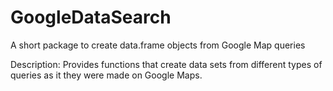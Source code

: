 # GoogleDataSearch
A short package to create data.frame objects from Google Map queries

Description: Provides functions that create data sets from different types of queries as it they were made on Google Maps.
